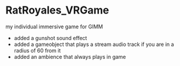 # RatRoyales_VRGame
my individual immersive game for GIMM

- added a gunshot sound effect
- added a gameobject that plays a stream audio track if you are in a radius of 60 from it
- added an ambience that always plays in game
